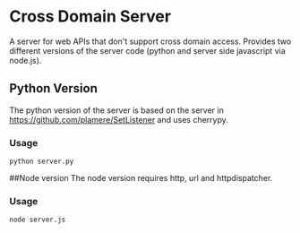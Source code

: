 # Cross Domain Server

A server for web APIs that don't support cross domain access. Provides
two different versions of the server code (python and server side
javascript via node.js).

## Python Version
The python version of the server is based on the server in
https://github.com/plamere/SetListener and uses cherrypy.

### Usage
`python server.py`


##Node version
The node version requires http, url and httpdispatcher.

### Usage
`node server.js`
